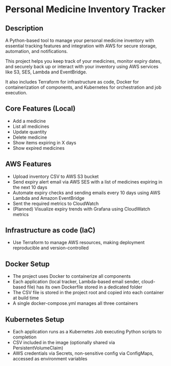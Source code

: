# Personal Medicine Inventory Tracker

## Description

A Python-based tool to manage your personal medicine inventory with essential tracking features and integration with AWS for secure storage, automation, and notifications.

This project helps you keep track of your medicines, monitor expiry dates, and securely back up or interact with your inventory using AWS services like S3, SES, Lambda
and EventBridge.

It also includes Terraform for infrastructure as code, Docker for containerization of components, and Kubernetes for orchestration and job execution.


## Core Features (Local)
- Add a medicine  
- List all medicines  
- Update quantity  
- Delete medicine  
- Show items expiring in X days  
- Show expired medicines  

## AWS Features
- Upload inventory CSV to AWS S3 bucket 
- Send expiry alert email via AWS SES with a list of medicines expiring in the next 10 days
- Automate expiry checks and sending emails every 10 days using AWS Lambda and Amazon EventBridge 
- Sent the required metrics to CloudWatch
- (Planned) Visualize expiry trends with Grafana using CloudWatch metrics

## Infrastructure as code (IaC)
- Use Terraform to manage AWS resources, making deployment reproducible and version-controlled

## Docker Setup
- The project uses Docker to containerize all components
- Each application (local tracker, Lambda-based email sender, cloud-based file) has its own Dockerfile stored in a dedicated folder
- The CSV file is stored in the project root and copied into each container at build time
- A single docker-compose.yml manages all three containers

## Kubernetes Setup
- Each application runs as a Kubernetes Job executing Python scripts to completion
- CSV included in the image (optionally shared via PersistentVolumeClaim)
- AWS credentials via Secrets, non-sensitive config via ConfigMaps, accessed as environment variables



